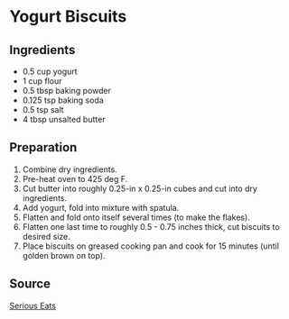 # Yogurt Biscuits

## Ingredients

- 0.5 cup yogurt
- 1 cup flour
- 0.5 tbsp baking powder
- 0.125 tsp baking soda
- 0.5 tsp salt
- 4 tbsp unsalted butter

## Preparation

1. Combine dry ingredients.
2. Pre-heat oven to 425 deg F.
3. Cut butter into roughly 0.25-in x 0.25-in cubes and cut into dry ingredients.
4. Add yogurt, fold into mixture with spatula.
5. Flatten and fold onto itself several times (to make the flakes).
6. Flatten one last time to roughly 0.5 - 0.75 inches thick, cut biscuits to desired size.
7. Place biscuits on greased cooking pan and cook for 15 minutes (until golden brown on top).

## Source

[Serious Eats](https://www.seriouseats.com/the-food-lab-buttermilk-biscuits-recipe)

